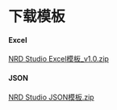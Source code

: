 # 下载模板

#### Excel

<a href="./assets/download/nrdstudio_excel_v1.0.zip" target="_blank">NRD Studio Excel模板_v1.0.zip</a>

#### JSON

<a href="./assets/download/nrdstudio_json.zip" target="_blank">NRD Studio JSON模板.zip</a>